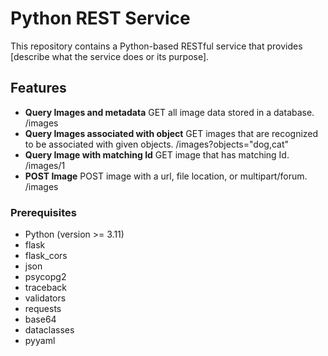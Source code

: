 # Python REST Service

This repository contains a Python-based RESTful service that provides [describe what the service does or its purpose].

## Features

- **Query Images and metadata** GET all image data stored in a database. /images
- **Query Images associated with object** GET images that are recognized to be associated with given objects. /images?objects="dog,cat"
- **Query Image with matching Id** GET image that has matching Id. /images/1
- **POST Image** POST image with a url, file location, or multipart/forum. /images

### Prerequisites

- Python (version >= 3.11)
- flask
- flask_cors
- json
- psycopg2
- traceback
- validators
- requests
- base64
- dataclasses
- pyyaml

